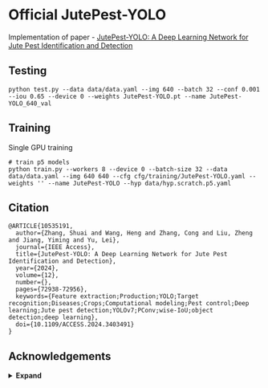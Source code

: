 # Official JutePest-YOLO

Implementation of paper - [JutePest-YOLO: A Deep Learning Network for
Jute Pest Identification and Detection](https://doi.org/10.1109/ACCESS.2024.3403491)



## Testing

``` shell
python test.py --data data/data.yaml --img 640 --batch 32 --conf 0.001 --iou 0.65 --device 0 --weights JutePest-YOLO.pt --name JutePest-YOLO_640_val
```



## Training

Single GPU training

``` shell
# train p5 models
python train.py --workers 8 --device 0 --batch-size 32 --data data/data.yaml --img 640 640 --cfg cfg/training/JutePest-YOLO.yaml --weights '' --name JutePest-YOLO --hyp data/hyp.scratch.p5.yaml
```






## Citation

```
@ARTICLE{10535191,
  author={Zhang, Shuai and Wang, Heng and Zhang, Cong and Liu, Zheng and Jiang, Yiming and Yu, Lei},
  journal={IEEE Access}, 
  title={JutePest-YOLO: A Deep Learning Network for Jute Pest Identification and Detection}, 
  year={2024},
  volume={12},
  number={},
  pages={72938-72956},
  keywords={Feature extraction;Production;YOLO;Target recognition;Diseases;Crops;Computational modeling;Pest control;Deep learning;Jute pest detection;YOLOv7;PConv;wise-IoU;object detection;deep learning},
  doi={10.1109/ACCESS.2024.3403491}
}
```





## Acknowledgements

<details><summary> <b>Expand</b> </summary>

* [https://github.com/AlexeyAB/darknet](https://github.com/AlexeyAB/darknet)
* [https://github.com/WongKinYiu/yolor](https://github.com/WongKinYiu/yolor)
* [https://github.com/WongKinYiu/PyTorch_YOLOv4](https://github.com/WongKinYiu/PyTorch_YOLOv4)
* [https://github.com/WongKinYiu/ScaledYOLOv4](https://github.com/WongKinYiu/ScaledYOLOv4)
* [https://github.com/Megvii-BaseDetection/YOLOX](https://github.com/Megvii-BaseDetection/YOLOX)
* [https://github.com/ultralytics/yolov3](https://github.com/ultralytics/yolov3)
* [https://github.com/ultralytics/yolov5](https://github.com/ultralytics/yolov5)
* [https://github.com/DingXiaoH/RepVGG](https://github.com/DingXiaoH/RepVGG)
* [https://github.com/JUGGHM/OREPA_CVPR2022](https://github.com/JUGGHM/OREPA_CVPR2022)
* [https://github.com/TexasInstruments/edgeai-yolov5/tree/yolo-pose](https://github.com/TexasInstruments/edgeai-yolov5/tree/yolo-pose)

</details>
